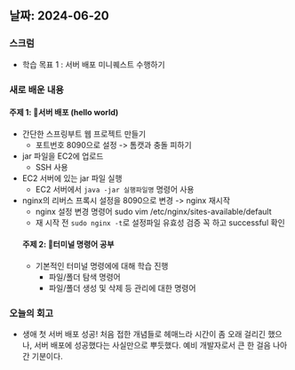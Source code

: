 ## 날짜: 2024-06-20

### 스크럼
- 학습 목표 1 : 서버 배포 미니퀘스트 수행하기

### 새로 배운 내용
#### 주제 1: 서버 배포 (hello world)
- 간단한 스프링부트 웹 프로젝트 만들기
  - 포트번호 8090으로 설정 -> 톰캣과 충돌 피하기
- jar 파일을 EC2에 업로드
  - SSH 사용
- EC2 서버에 있는 jar 파일 실행
  - EC2 서버에서 `java -jar 실행파일명` 명령어 사용
- nginx의 리버스 프록시 설정을 8090으로 변경 -> nginx 재시작
  - nginx 설정 변경 명령어
    sudo vim /etc/nginx/sites-available/default
  - 재 시작 전 `sudo nginx -t`로 설정파일 유효성 검증 꼭 하고 successful 확인
  #### 주제 2: 터미널 명령어 공부
  - 기본적인 터미널 명령에에 대해 학습 진행
    - 파일/폴더 탐색 명령어
    - 파일/폴더 생성 및 삭제 등 관리에 대한 명령어

### 오늘의 회고
- 생애 첫 서버 배포 성공! 처음 접한 개념들로 헤매느라 시간이 좀 오래 걸리긴 했으나, 서버 배포에 성공했다는 사실만으로 뿌듯했다.
  예비 개발자로서 큰 한 걸음 나아간 기분이다. 
  
